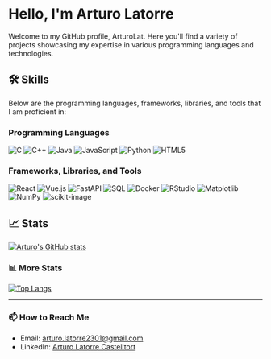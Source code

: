 # Hello, I'm Arturo Latorre

Welcome to my GitHub profile, ArturoLat. Here you'll find a variety of projects showcasing my expertise in various programming languages and technologies.

## 🛠️ Skills

Below are the programming languages, frameworks, libraries, and tools that I am proficient in:

### Programming Languages
![C](https://img.shields.io/badge/-C-A8B9CC?style=for-the-badge&logo=c&logoColor=black)
![C++](https://img.shields.io/badge/-C++-00599C?style=for-the-badge&logo=cplusplus&logoColor=white)
![Java](https://img.shields.io/badge/-Java-007396?style=for-the-badge&logo=java&logoColor=white)
![JavaScript](https://img.shields.io/badge/-JavaScript-F7DF1E?style=for-the-badge&logo=javascript&logoColor=black)
![Python](https://img.shields.io/badge/-Python-3776AB?style=for-the-badge&logo=python&logoColor=white)
![HTML5](https://img.shields.io/badge/-HTML5-E34F26?style=for-the-badge&logo=html5&logoColor=white)

### Frameworks, Libraries, and Tools
![React](https://img.shields.io/badge/-React-61DAFB?style=for-the-badge&logo=react&logoColor=black)
![Vue.js](https://img.shields.io/badge/-Vue.js-4FC08D?style=for-the-badge&logo=vue-dot-js&logoColor=white)
![FastAPI](https://img.shields.io/badge/-FastAPI-009688?style=for-the-badge&logo=fastapi&logoColor=white)
![SQL](https://img.shields.io/badge/-SQL-4479A1?style=for-the-badge&logo=sqlite&logoColor=white)
![Docker](https://img.shields.io/badge/-Docker-2496ED?style=for-the-badge&logo=docker&logoColor=white)
![RStudio](https://img.shields.io/badge/-RStudio-75AADB?style=for-the-badge&logo=rstudio&logoColor=white)
![Matplotlib](https://img.shields.io/badge/-Matplotlib-013243?style=for-the-badge&logo=python&logoColor=white)
![NumPy](https://img.shields.io/badge/-NumPy-013243?style=for-the-badge&logo=numpy&logoColor=white)
![scikit-image](https://img.shields.io/badge/-scikit--image-F7931E?style=for-the-badge&logo=scikitlearn&logoColor=white)

## 📈 Stats

[![Arturo's GitHub stats](https://github-readme-stats.vercel.app/api?username=ArturoLat&show_icons=true&theme=radical)](https://github.com/ArturoLat)


### 📊 More Stats

[![Top Langs](https://github-readme-stats.vercel.app/api/top-langs/?username=ArturoLat&hide_progress=true&layout=compact&theme=radical)](https://github.com/ArturoLat)

---

### 📫 How to Reach Me

- Email: [arturo.latorre2301@gmail.com](mailto:arturo.latorre2301@gmail.com)
- LinkedIn: [Arturo Latorre Castelltort](https://www.linkedin.com/in/arturo-latorre-castelltort-820496258/)

